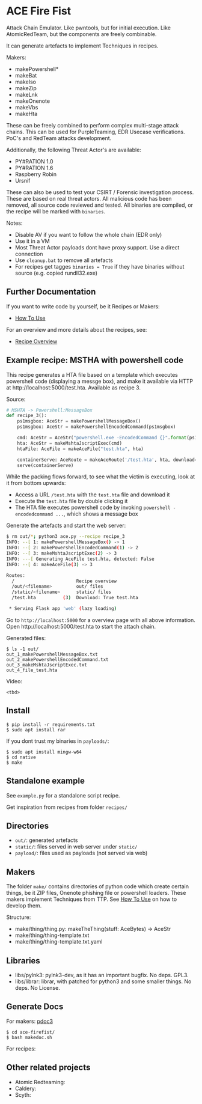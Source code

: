 # ACE Fire Fist 

Attack Chain Emulator. Like pwntools, but for initial execution. Like AtomicRedTeam, but the components are freely combinable. 

It can generate artefacts to implement Techniques in recipes. 

Makers:
* makePowershell*
* makeBat
* makeIso
* makeZip
* makeLnk
* makeOnenote
* makeVbs
* makeHta

These can be freely combined to perform complex multi-stage attack chains. This can be used for PurpleTeaming, EDR Usecase verifications. PoC's and RedTeam attacks development.

Additionally, the following Threat Actor's are available: 
* PY#RATION 1.0
* PY#RATION 1.6
* Raspberry Robin
* Ursnif

These can also be used to test your CSIRT / Forensic investigation process. 
These are based on real threat actors. 
All malicious code has been removed, all source code reviewed and tested.
All binaries are compiled, or the recipe will be marked with `binaries`.

Notes: 
* Disable AV if you want to follow the whole chain (EDR only)
* Use it in a VM
* Most Threat Actor payloads dont have proxy support. Use a direct connection
* Use `cleanup.bat` to remove all artefacts
* For recipes get tagges `binaries = True` if they have binaries without source (e.g. copied rundll32.exe)


## Further Documentation

If you want to write code by yourself, be it Recipes or Makers: 
* [How To Use](docs/howtouse.md)

For an overview and more details about the recipes, see:
* [Recipe Overview](doc/recipes.md)


## Example recipe: MSTHA with powershell code

This recipe 
generates a HTA file based on a template which executes powershell code (displaying a messge box),
and make it available via HTTP at http://localhost:5000/test.hta. Available as recipe 3. 

Source:
```py
# MSHTA -> Powershell:MessageBox
def recipe_3():
    ps1msgbox: AceStr = makePowershellMessageBox()
    ps1msgbox: AceStr = makePowershellEncodedCommand(ps1msgbox)

    cmd: AceStr = AceStr("powershell.exe -EncodedCommand {}".format(ps1msgbox))
    hta: AceStr = makeMshtaJscriptExec(cmd)
    htaFile: AceFile = makeAceFile("test.hta", hta)

    containerServe: AceRoute = makeAceRoute('/test.hta', hta, download=True, downloadName='test.hta')
    serve(containerServe)
```

While the packing flows forward, to see what the victim
is executing, look at it from bottom upwards:
* Access a URL `/test.hta` with the `test.hta` file and download it
* Execute the `test.hta` file by double clicking it
* The HTA file executes powershell code by invoking `powershell -encodedcommand ...`, which shows a message box


Generate the artefacts and start the web server:
```sh
$ rm out/*; python3 ace.py --recipe recipe_3
INFO: --[ 1: makePowershellMessageBox() -> 1
INFO: --[ 2: makePowershellEncodedCommand(1) -> 2
INFO: --[ 3: makeMshtaJscriptExec(2) -> 3
INFO: ---[ Generating AceFile test.hta, detected: False
INFO: --[ 4: makeAceFile(3) -> 3

Routes:
  /                       Recipe overview
  /out/<filename>         out/ files
  /static/<filename>      static/ files
  /test.hta          (3)  Download: True test.hta

 * Serving Flask app 'web' (lazy loading)
```

Go to `http://localhost:5000` for a overview page with all above information. Open http://localhost:5000/test.hta to start the attach chain.

Generated files:
```
$ ls -1 out/
out_1_makePowershellMessageBox.txt
out_2_makePowershellEncodedCommand.txt
out_3_makeMshtaJscriptExec.txt
out_4_file_test.hta
```

Video: 
```
<tbd>
```


## Install

```
$ pip install -r requirements.txt
$ sudo apt install rar
```

If you dont trust my binaries in `payloads/`:
```
$ sudo apt install mingw-w64
$ cd native
$ make
```


## Standalone example

See `example.py` for a standalone script recipe. 

Get inspiration from recipes from folder `recipes/`


## Directories

* `out/`: generated artefacts
* `static/`: files served in web server under `static/`
* `payload/`: files used as payloads (not served via web)


## Makers

The folder `make/` contains directories of python code which
create certain things, be it ZIP files, Onenote phishing file or
powershell loaders. These makers implement Techniques from TTP.
See [How To Use](docs/howtouse.md) on how to develop them.

Structure:
* make/thing/thing.py: makeTheThing(stuff: AceBytes) -> AceStr
* make/thing/thing-template.txt
* make/thing/thing-template.txt.yaml


## Libraries

* libs/pylnk3: pylnk3-dev, as it has an important bugfix. No deps. GPL3.
* libs/librar: librar, with patched for python3 and some smaller things. No deps. No License.


## Generate Docs

For makers: [pdoc3](https://pdoc3.github.io/pdoc/)
```
$ cd ace-firefist/
$ bash makedoc.sh
```

For recipes: 


## Other related projects

* Atomic Redteaming: 
* Caldery: 
* Scyth: 
